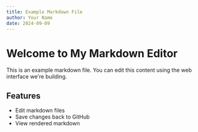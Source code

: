```yaml
---
title: Example Markdown File
author: Your Name
date: 2024-09-09
---
```


# Welcome to My Markdown Editor

This is an example markdown file. You can edit this content using the web interface we're building.

## Features

- Edit markdown files
- Save changes back to GitHub
- View rendered markdown

